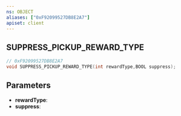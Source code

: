 ```yaml
---
ns: OBJECT
aliases: ["0xF92099527DB8E2A7"]
apiset: client
---
```

## SUPPRESS_PICKUP_REWARD_TYPE

```c
// 0xF92099527DB8E2A7
void SUPPRESS_PICKUP_REWARD_TYPE(int rewardType,BOOL suppress);
```


## Parameters
* **rewardType**:
* **suppress**:



